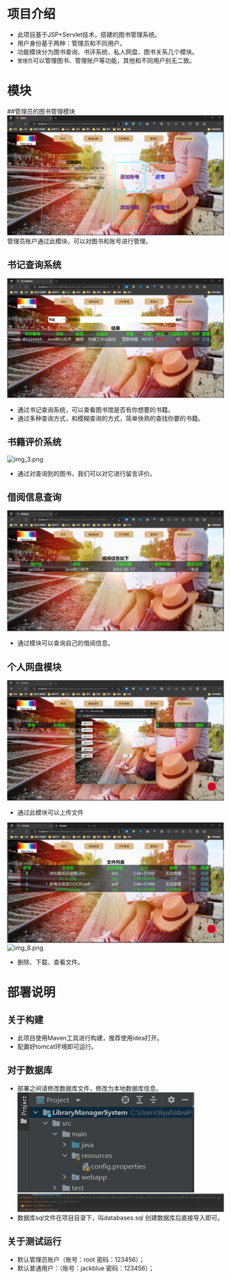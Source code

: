 # 项目介绍
* 此项目基于JSP+Servlet技术，搭建的图书管理系统。
* 用户身份基于两种：管理员和不同用户。
* 功能模块分为图书查询、书评系统、私人网盘、图书关系几个模块。
* `管理员`可以管理图书、管理账户等功能，其他和不同用户别无二致。

# 模块
##管理员的图书管理模块
![img.png](images/img.png)
管理员账户通过此模块，可以对图书和账号进行管理。
## 书记查询系统
![img_2.png](images/img_2.png)
* 通过书记查询系统，可以查看图书馆是否有你想要的书籍。
* 通过多种查询方式，和模糊查询的方式，简单快熟的查找你要的书籍。
## 书籍评价系统
![img_3.png](images/img_3.png)
* 通过对查询到的图书，我们可以对它进行留言评价。
## 借阅信息查询
![img_4.png](images/img_4.png)
* 通过模块可以查询自己的借阅信息。
## 个人网盘模块
![img_5.png](images/img_5.png)
* 通过此模块可以上传文件

![img_6.png](images/img_6.png)
![img_8.png](images/img_8.png)
* 删除、下载、查看文件。
# 部署说明
## 关于构建
* 此项目使用Maven工具进行构建，推荐使用idea打开。
* 配置好tomcat环境即可运行。

## 对于数据库
* 部署之间请修改数据库文件，修改为本地数据库信息。
![img_7.png](images/img_7.png)
![img_9.png](images/img_9.png)
* 数据库sql文件在项目目录下，叫databases.sql
创建数据库后直接导入即可。

## 关于测试运行
* 默认管理员账户（账号：root 密码：123456）；
* 默认普通用户：（账号：jackblue 密码：123456）；